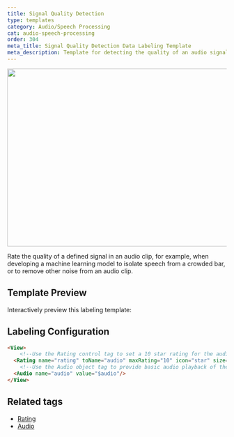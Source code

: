 ```yaml
---
title: Signal Quality Detection
type: templates
category: Audio/Speech Processing
cat: audio-speech-processing
order: 304
meta_title: Signal Quality Detection Data Labeling Template
meta_description: Template for detecting the quality of an audio signal with Label Studio for your machine learning and data science projects.
---
```


<img src="/images/templates/signal-quality-detection.png" alt="" class="gif-border" width="552px" height="408px" />

Rate the quality of a defined signal in an audio clip, for example, when developing a machine learning model to isolate speech from a crowded bar, or to remove other noise from an audio clip.

## Template Preview

Interactively preview this labeling template:

<div id="main-preview"></div>

## Labeling Configuration

```html
<View>
    <!--Use the Rating control tag to set a 10 star rating for the audio-->
  <Rating name="rating" toName="audio" maxRating="10" icon="star" size="medium" />
    <!--Use the Audio object tag to provide basic audio playback of the audio clip-->
  <Audio name="audio" value="$audio"/>
</View>
```

## Related tags
- [Rating](/tags/rating.html)
- [Audio](/tags/audio.html)